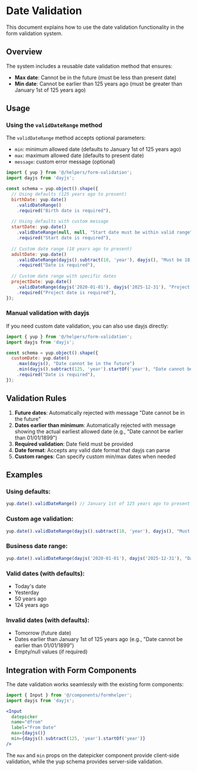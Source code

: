 # Date Validation

This document explains how to use the date validation functionality in the form validation system.

## Overview

The system includes a reusable date validation method that ensures:
- **Max date**: Cannot be in the future (must be less than present date)
- **Min date**: Cannot be earlier than 125 years ago (must be greater than January 1st of 125 years ago)

## Usage

### Using the `validDateRange` method

The `validDateRange` method accepts optional parameters:
- `min`: minimum allowed date (defaults to January 1st of 125 years ago)
- `max`: maximum allowed date (defaults to present date)
- `message`: custom error message (optional)

```javascript
import { yup } from '@/helpers/form-validation';
import dayjs from 'dayjs';

const schema = yup.object().shape({
  // Using defaults (125 years ago to present)
  birthDate: yup.date()
    .validDateRange()
    .required("Birth date is required"),
  
  // Using defaults with custom message
  startDate: yup.date()
    .validDateRange(null, null, "Start date must be within valid range")
    .required("Start date is required"),
  
  // Custom date range (18 years ago to present)
  adultDate: yup.date()
    .validDateRange(dayjs().subtract(18, 'year'), dayjs(), "Must be 18 or older")
    .required("Date is required"),
  
  // Custom date range with specific dates
  projectDate: yup.date()
    .validDateRange(dayjs('2020-01-01'), dayjs('2025-12-31'), "Project date must be between 2020-2025")
    .required("Project date is required"),
});
```

### Manual validation with dayjs

If you need custom date validation, you can also use dayjs directly:

```javascript
import { yup } from '@/helpers/form-validation';
import dayjs from 'dayjs';

const schema = yup.object().shape({
  customDate: yup.date()
    .max(dayjs(), "Date cannot be in the future")
    .min(dayjs().subtract(125, 'year').startOf('year'), "Date cannot be earlier than 125 years ago")
    .required("Date is required"),
});
```

## Validation Rules

1. **Future dates**: Automatically rejected with message "Date cannot be in the future"
2. **Dates earlier than minimum**: Automatically rejected with message showing the actual earliest allowed date (e.g., "Date cannot be earlier than 01/01/1899")
3. **Required validation**: Date field must be provided
4. **Date format**: Accepts any valid date format that dayjs can parse
5. **Custom ranges**: Can specify custom min/max dates when needed

## Examples

### Using defaults:
```javascript
yup.date().validDateRange() // January 1st of 125 years ago to present
```

### Custom age validation:
```javascript
yup.date().validDateRange(dayjs().subtract(18, 'year'), dayjs(), "Must be 18 or older")
```

### Business date range:
```javascript
yup.date().validDateRange(dayjs('2020-01-01'), dayjs('2025-12-31'), "Date must be in business period")
```

### Valid dates (with defaults):
- Today's date
- Yesterday
- 50 years ago
- 124 years ago

### Invalid dates (with defaults):
- Tomorrow (future date)
- Dates earlier than January 1st of 125 years ago (e.g., "Date cannot be earlier than 01/01/1899")
- Empty/null values (if required)

## Integration with Form Components

The date validation works seamlessly with the existing form components:

```jsx
import { Input } from '@/components/formhelper';
import dayjs from 'dayjs';

<Input 
  datepicker 
  name="dfrom" 
  label="From Date" 
  max={dayjs()}
  min={dayjs().subtract(125, 'year').startOf('year')}
/>
```

The `max` and `min` props on the datepicker component provide client-side validation, while the yup schema provides server-side validation.
